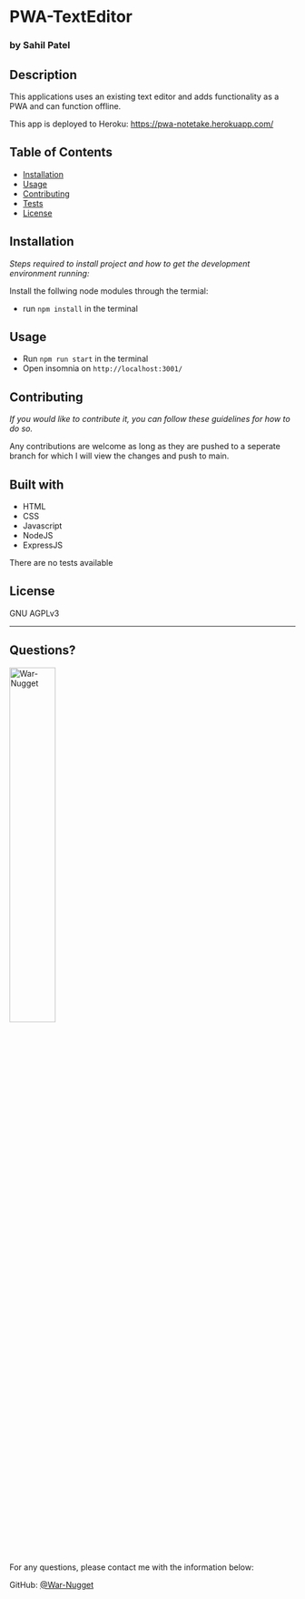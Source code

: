 # PWA-TextEditor
### by Sahil Patel


  
  
## Description 
      
This applications uses an existing text editor and adds functionality as a PWA and can function offline.

This app is deployed to Heroku: https://pwa-notetake.herokuapp.com/

## Table of Contents
* [Installation](#installation)
* [Usage](#usage)
* [Contributing](#contributing)
* [Tests](#tests)
* [License](#license)
    
## Installation
    
*Steps required to install project and how to get the development environment running:*
    
Install the follwing node modules through the termial:

- run ```npm install``` in the terminal

## Usage 

- Run ```npm run start``` in the terminal 
- Open insomnia on ```http://localhost:3001/``` 

    
## Contributing
    
*If you would like to contribute it, you can follow these guidelines for how to do so.*
    
Any contributions are welcome as long as they are pushed to a seperate branch for which I will view the changes and push to main.
    
## Built with
    
- HTML
- CSS
- Javascript
- NodeJS
- ExpressJS

    
There are no tests available
    
## License
    
GNU AGPLv3
    
---
    
## Questions?
  
<img src="https://avatars.githubusercontent.com/u/97697696?v=4" alt="War-Nugget" width="40%" />
    
For any questions, please contact me with the information below:
   
GitHub: [@War-Nugget](https://api.github.com/users/War-Nugget)
    
